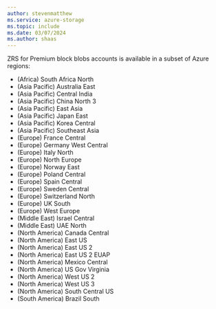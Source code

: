 ```yaml
---
author: stevenmatthew
ms.service: azure-storage
ms.topic: include
ms.date: 03/07/2024
ms.author: shaas
---
```


ZRS for Premium block blobs accounts is available in a subset of Azure regions:

- (Africa) South Africa North
- (Asia Pacific) Australia East
- (Asia Pacific) Central India
- (Asia Pacific) China North 3
- (Asia Pacific) East Asia
- (Asia Pacific) Japan East
- (Asia Pacific) Korea Central
- (Asia Pacific) Southeast Asia
- (Europe) France Central
- (Europe) Germany West Central
- (Europe) Italy North
- (Europe) North Europe
- (Europe) Norway East
- (Europe) Poland Central
- (Europe) Spain Central
- (Europe) Sweden Central
- (Europe) Switzerland North
- (Europe) UK South
- (Europe) West Europe
- (Middle East) Israel Central
- (Middle East) UAE North
- (North America) Canada Central
- (North America) East US
- (North America) East US 2
- (North America) East US 2 EUAP
- (North America) Mexico Central
- (North America) US Gov Virginia
- (North America) West US 2
- (North America) West US 3
- (North America) South Central US
- (South America) Brazil South
